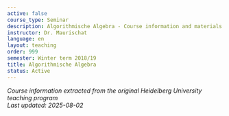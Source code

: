 ```yaml
---
active: false
course_type: Seminar
description: Algorithmische Algebra - Course information and materials.
instructor: Dr. Maurischat
language: en
layout: teaching
order: 999
semester: Winter term 2018/19
title: Algorithmische Algebra
status: Active
---
```



*Course information extracted from the original Heidelberg University teaching program*  
*Last updated: 2025-08-02*